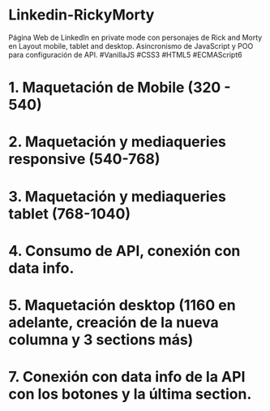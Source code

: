 # Linkedin-RickyMorty
Página Web de LinkedIn en private mode con personajes de Rick and Morty en Layout mobile, tablet and desktop. Asincronismo de JavaScript y POO para configuración de API. #VanillaJS #CSS3 #HTML5 #ECMAScript6

# 1. Maquetación de Mobile  (320 - 540)
# 2. Maquetación y mediaqueries responsive (540-768)
# 3. Maquetación y mediaqueries tablet (768-1040)
# 4. Consumo de API, conexión con data info. 
# 5. Maquetación desktop (1160 en adelante, creación de la nueva columna y 3 sections más)
# 7. Conexión con data info de la API con los botones y la última section. 
